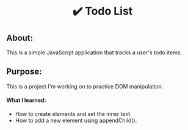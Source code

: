 <h1 align="center">✔️ Todo List</h1>
<h2>About: </h2><p>This is a simple JavaScript application that tracks a user's todo items.</p>
<h2>Purpose: </h2><p>This is a project I'm working on to practice DOM manipulation.</p>

<h4>What I learned:</h4>
<ul>
    <li>How to create elements and set the inner text.</li>
    <li>How to add a new element using appendChild().</li>
</ul>
